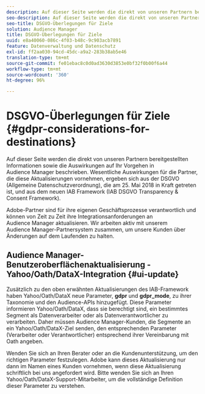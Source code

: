 ```yaml
---
description: Auf dieser Seite werden die direkt von unseren Partnern bereitgestellten Informationen sowie die Auswirkungen auf Ihr Vorgehen in Audience Manager beschrieben. Wesentliche Auswirkungen für die Partner, die diese Aktualisierungen vornehmen, ergeben sich aus der DSGVO (Allgemeine Datenschutzverordnung), die am 25. Mai 2018 in Kraft getreten ist, und aus dem neuen IAB Framework (IAB DSGVO Transparency & Consent Framework).
seo-description: Auf dieser Seite werden die direkt von unseren Partnern bereitgestellten Informationen sowie die Auswirkungen auf Ihr Vorgehen in Audience Manager beschrieben. Wesentliche Auswirkungen für die Partner, die diese Aktualisierungen vornehmen, ergeben sich aus der DSGVO (Allgemeine Datenschutzverordnung), die am 25. Mai 2018 in Kraft getreten ist, und aus dem neuen IAB Framework (IAB DSGVO Transparency & Consent Framework).
seo-title: DSGVO-Überlegungen für Ziele
solution: Audience Manager
title: DSGVO-Überlegungen für Ziele
uuid: e8a40060-086c-4f03-b48c-9c903acb7891
feature: Datenverwaltung und Datenschutz
exl-id: ff2aa030-94cd-45dc-a9a2-283b38ab5e46
translation-type: tm+mt
source-git-commit: fe01ebac8c0d0ad3630d3853e0bf32f0b00f6a44
workflow-type: tm+mt
source-wordcount: '360'
ht-degree: 96%

---
```


# DSGVO-Überlegungen für Ziele {#gdpr-considerations-for-destinations}

Auf dieser Seite werden die direkt von unseren Partnern bereitgestellten Informationen sowie die Auswirkungen auf Ihr Vorgehen in Audience Manager beschrieben. Wesentliche Auswirkungen für die Partner, die diese Aktualisierungen vornehmen, ergeben sich aus der DSGVO (Allgemeine Datenschutzverordnung), die am 25. Mai 2018 in Kraft getreten ist, und aus dem neuen IAB Framework (IAB DSGVO Transparency &amp; Consent Framework).

Adobe-Partner sind für ihre eigenen Geschäftsprozesse verantwortlich und können von Zeit zu Zeit ihre Integrationsanforderungen an Audience Manager aktualisieren. Wir arbeiten aktiv mit unserem Audience Manager-Partnersystem zusammen, um unsere Kunden über Änderungen auf dem Laufenden zu halten.

<!-- ## Audience Manager Partner Updates - ID Syncs {#partner-updates-id-syncs}

Some partners, as listed in the table below, have changed their integration requirements with Audience Manager to include support based on the IAB Framework, in order to comply with GDPR standards.

<table id="table_335A470D4F10434E9CF587089FB54B0C"> 
 <thead> 
  <tr> 
   <th colname="col1" class="entry"> <p>Partner Name </p> </th> 
   <th colname="col2" class="entry"> <p>Expected Impact </p> </th> 
   <th colname="col3" class="entry"> <p>Status of the change </p> </th> 
  </tr>
 </thead>
 <tbody> 
  <tr> 
   <td colname="col1"> <p>Yahoo/Oath/DataX </p> </td> 
   <td colname="col2"> <p>ID syncs for users in the European Union are dropped by the partner </p> </td> 
   <td colname="col3"> <p>Live since May 22nd 2018 </p> </td> 
  </tr> 
  <tr> 
   <td colname="col1"> <p>Trade Desk </p> </td> 
   <td colname="col2"> <p>ID syncs for users in the European Union are dropped by the partner </p> </td> 
   <td colname="col3"> <p>Not live yet </p> </td> 
  </tr> 
  <tr> 
   <td colname="col1"> <p>Rubicon </p> </td> 
   <td colname="col2"> <p>ID syncs for users in the European Union are dropped by the partner </p> </td> 
   <td colname="col3"> <p>Not live yet </p> </td> 
  </tr> 
  <tr> 
   <td colname="col1"> <p>LiveRamp </p> </td> 
   <td colname="col2"> <p>ID syncs for users in the European Union are dropped by the partner </p> </td> 
   <td colname="col3"> <p>Not live yet </p> </td> 
  </tr> 
 </tbody> 
</table> -->

## Audience Manager-Benutzeroberflächenaktualisierung - Yahoo/Oath/DataX-Integration {#ui-update}

Zusätzlich zu den oben erwähnten Aktualisierungen des IAB-Framework haben Yahoo/Oath/DataX neue Parameter, **gdpr** und **gdpr_mode**, zu ihrer Taxonomie und den Audience-APIs hinzugefügt. Diese Parameter informieren Yahoo/Oath/DataX, dass sie berechtigt sind, ein bestimmtes Segment als Datenverarbeiter oder als Datenverantwortlicher zu verarbeiten. Daher müssen Audience Manager-Kunden, die Segmente an ein Yahoo/Oath/DataX-Ziel senden, den entsprechenden Parameter (Verarbeiter oder Verantwortlicher) entsprechend ihrer Vereinbarung mit Oath angeben.

Wenden Sie sich an Ihren Berater oder an die Kundenunterstützung, um den richtigen Parameter festzulegen. Adobe kann dieses Aktualisierung nur dann im Namen eines Kunden vornehmen, wenn diese Aktualisierung schriftlich bei uns angefordert wird. Bitte wenden Sie sich an Ihren Yahoo/Oath/DataX-Support-Mitarbeiter, um die vollständige Definition dieser Parameter zu verstehen.
